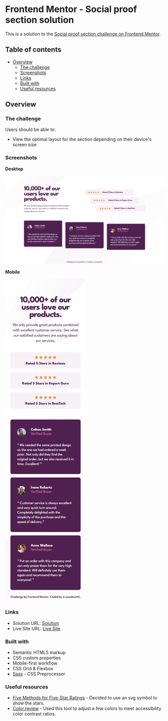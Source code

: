 # Frontend Mentor - Social proof section solution

This is a solution to the [Social proof section challenge on Frontend Mentor](https://www.frontendmentor.io/challenges/social-proof-section-6e0qTv_bA).

## Table of contents

- [Overview](#overview)
  - [The challenge](#the-challenge)
  - [Screenshots](#screenshots)
  - [Links](#links)
  - [Built with](#built-with)
  - [Useful resources](#useful-resources)

## Overview

### The challenge

Users should be able to:

- View the optimal layout for the section depending on their device's screen size

### Screenshots

**Desktop**

![Desktop Sceenshot](/screenshots/social-proof-desktop-1440px.png)

**Mobile**

![Mobile Sceenshot](/screenshots/social-proof-mobile-375px.png)

### Links
- Solution URL: [Solution]()
- Live Site URL: [Live Site](https://a-woodworth.github.io/social_proof_section/)

### Built with

- Semantic HTML5 markup
- CSS custom properties
- Mobile-first workflow
- CSS Grid & Flexbox
- [Sass](https://sass-lang.com/) - CSS Preprocessor

### Useful resources

- [Five Methods for Five-Star Ratings](https://css-tricks.com/five-methods-for-five-star-ratings/) - Decided to use an svg symbol to show the stars.
- [Color.review](https://color.review) - Used this tool to adjust a few colors to meet accessibility color contrast ratios.

